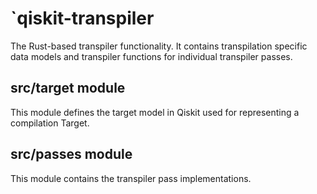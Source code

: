# `qiskit-transpiler

The Rust-based transpiler functionality. It contains transpilation specific data models and transpiler
functions for individual transpiler passes.

## src/target module

This module defines the target model in Qiskit used for representing
a compilation Target.

## src/passes module

This module contains the transpiler pass implementations.
